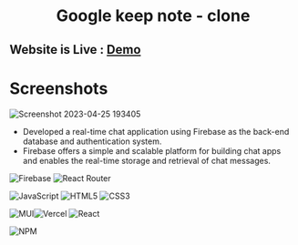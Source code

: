 <div align="center"><h1> Google keep note - clone </h1> </div>

## Website is Live : [Demo](https://chatify-gamma.vercel.app/)
# Screenshots
![Screenshot 2023-04-25 193405](https://user-images.githubusercontent.com/113006456/234301828-c6558a33-24cd-4f70-a933-d11762e25555.png)

- Developed a real-time chat application using Firebase as the back-end
database and authentication system.
- Firebase offers a simple and scalable platform for building chat apps and
enables the real-time storage and retrieval of chat messages.

![Firebase](https://img.shields.io/badge/firebase-%23039BE5.svg?style=for-the-badge&logo=firebase)
![React Router](https://img.shields.io/badge/React_Router-CA4245?style=for-the-badge&logo=react-router&logoColor=white)

![JavaScript](https://img.shields.io/badge/javascript-%23323330.svg?style=for-the-badge&logo=javascript&logoColor=%23F7DF1E) ![HTML5](https://img.shields.io/badge/html5-%23E34F26.svg?style=for-the-badge&logo=html5&logoColor=white) ![CSS3](https://img.shields.io/badge/css3-%231572B6.svg?style=for-the-badge&logo=css3&logoColor=white)

 ![MUI](https://img.shields.io/badge/MUI-%230081CB.svg?style=for-the-badge&logo=material-ui&logoColor=white)![Vercel](https://img.shields.io/badge/vercel-%23000000.svg?style=for-the-badge&logo=vercel&logoColor=white) ![React](https://img.shields.io/badge/react-%2320232a.svg?style=for-the-badge&logo=react&logoColor=%2361DAFB)

![NPM](https://img.shields.io/badge/NPM-%23000000.svg?style=for-the-badge&logo=npm&logoColor=white)
